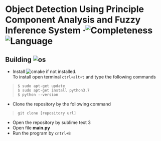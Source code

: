 # Object Detection Using Principle Component Analysis and Fuzzy Inference System &middot;![Completeness](https://img.shields.io/badge/completeness-0.5-green.svg) ![Language](https://img.shields.io/badge/python-3.7-blue.svg)

## Building ![os](https://img.shields.io/badge/os-linux-orange)
* Install ![cmake](https://img.shields.io/badge/python-3.7-blue) if not installed. <br>
To install open terminal `ctrl+alt+t` and type the following commands<br>
> `$ sudo apt-get update` <br>
> `$ sudo apt-get install python3.7` <br>
> `$ python --version` <br>
* Clone the repository by the following command <br>
> `git clone [repository url]` <br>
* Open the repository by sublime text 3 <br>
* Open file **__main__.py** <br> 
* Run the program by `cntrl+B` <br>
